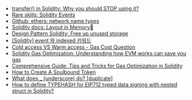 - [transfer() in Solidity: Why you should STOP using it?](https://www.immunebytes.com/blog/transfer-in-solidity-why-you-should-stop-using-it/)
- [Rare skills: Solidity Events](https://www.rareskills.io/post/ethereum-events#:~:text=Gas%20cost%20to%20emit%20Solidity%20event&text=Each%20event%20costs%20at%20least,included%20most%20of%20the%20time.)
- [Github: ethers: network name types](https://github.com/ethers-io/ethers.js/blob/master/packages/networks/src.ts/index.ts#L179)
- [Solidity docs: Layout in Memory](https://docs.soliditylang.org/en/latest/internals/layout_in_memory.html)
- [Design Pattern Solidity: Free up unused storage](https://soliditydeveloper.com/design-pattern-solidity-free-up-unused-storage)
- [[Solidity] event 와 indexed 키워드](https://velog.io/@octo__/Solidity-event-%EC%99%80-indexed-%ED%82%A4%EC%9B%8C%EB%93%9C)
- [Cold access VS Warm access - Gas Cost Question](https://ethereum.stackexchange.com/questions/149658/cold-access-vs-warm-access-gas-cost-question)
- [Solidity Gas Optimization: Understanding how EVM works can save you gas](https://medium.com/@bloqarl/solidity-gas-optimization-1-understanding-how-evm-works-can-save-you-gas-44c87011b295)
- [Comprehensive Guide: Tips and Tricks for Gas Optimization in Solidity](https://coinsbench.com/comprehensive-guide-tips-and-tricks-for-gas-optimization-in-solidity-5380db734404)
- [How to Create A Soulbound Token](https://www.quicknode.com/guides/ethereum-development/smart-contracts/how-to-create-a-soulbound-token)
- [What does \_ (underscore) do? [duplicate]](https://ethereum.stackexchange.com/questions/19171/what-does-underscore-do)
- [How to define TYPEHASH for EIP712 typed data signing with nested struct in Solidity?](https://stackoverflow.com/questions/75019935/how-to-define-typehash-for-eip712-typed-data-signing-with-nested-struct-in-solid)
